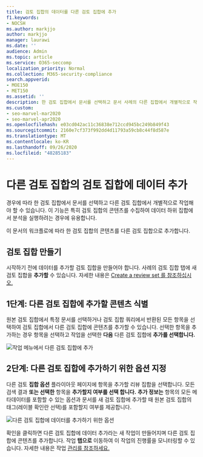 ```yaml
---
title: 검토 집합의 데이터를 다른 검토 집합에 추가
f1.keywords:
- NOCSH
ms.author: markjjo
author: markjjo
manager: laurawi
ms.date: ''
audience: Admin
ms.topic: article
ms.service: O365-seccomp
localization_priority: Normal
ms.collection: M365-security-compliance
search.appverid:
- MOE150
- MET150
ms.assetid: ''
description: 한 검토 집합에서 문서를 선택하고 문서 사례의 다른 집합에서 개별적으로 작업하는 Advanced eDiscovery 있습니다.
ms.custom:
- seo-marvel-mar2020
- seo-marvel-apr2020
ms.openlocfilehash: e03cd042ac11c36838e712ccd945bc249b849f43
ms.sourcegitcommit: 2160e7cf373f992dd4d11793a59cb8c44f8d587e
ms.translationtype: MT
ms.contentlocale: ko-KR
ms.lasthandoff: 09/26/2020
ms.locfileid: "48285183"
---
```

# <a name="add-data-to-a-review-set-from-another-review-set"></a>다른 검토 집합의 검토 집합에 데이터 추가

경우에 따라 한 검토 집합에서 문서를 선택하고 다른 검토 집합에서 개별적으로 작업해야 할 수 있습니다. 이 기능은 특히 검토 집합의 콘텐츠를 수집하여 데이터 하위 집합에서 분석을 실행하려는 경우에 유용합니다.

이 문서의 워크플로에 따라 한 검토 집합의 콘텐츠를 다른 검토 집합으로 추가합니다.

## <a name="create-a-review-set"></a>검토 집합 만들기

시작하기 전에 데이터를 추가할 검토 집합을 만들어야 합니다.  사례의 검토 집합 탭에 새 검토 집합을 **추가할** 수 있습니다. 자세한 내용은 [Create a review set 를 참조하십시오.](managing-review-sets.md#create-a-review-set)

## <a name="step-1-identify-content-to-add-to-another-review-set"></a>1단계: 다른 검토 집합에 추가할 콘텐츠 식별

원본 검토 집합에서 특정 문서를 선택하거나 검토 집합 쿼리에서 반환된 모든 항목을 선택하여 검토 집합에서 다른 검토 집합에 콘텐츠를 추가할 수 있습니다. 선택한 항목을 추가하는 경우 항목을 선택하고 작업을 선택한 **다음** 다른 검토 집합에 **추가를 선택합니다.**

![작업 메뉴에서 다른 검토 집합에 추가](../media/64f2a4d4-eba3-4ab3-a3ba-d519feea3142.png)

## <a name="step-2-specify-options-for-adding-to-another-review-set"></a>2단계: 다른 검토 집합에 추가하기 위한 옵션 지정

다른 검토 **집합 옵션** 플라이아웃 페이지에 항목을 추가할 리뷰 집합을 선택합니다. 모든 검색 결과 **또는 선택한** 항목을 **추가할지 여부를 선택 합니다.**  **추가 정보는** 항목의 모든 메타데이터를 포함할 수 있는 옵션과 문서를 새  검토 집합에 추가할 때 원본 검토 집합의 태그(레이블 확인란 선택)를 포함할지 여부를 제공합니다.  

![다른 검토 집합에 데이터를 추가하기 위한 옵션](../media/6440ee44-68fd-44d7-b43a-3a477345525c.png)

확인을 클릭하면 다른 검토 집합에 데이터 추가라는 새 작업이 만들어지며 다른 검토 집합에 콘텐츠를 추가합니다.  작업 **탭으로** 이동하여 이 작업의 진행률을 모니터링할 수 있습니다. 자세한 내용은 작업 [관리를 참조하세요.](managing-jobs-ediscovery20.md)
